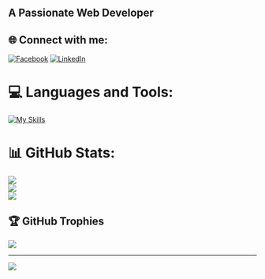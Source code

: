 
 ##                                 A Passionate Web Developer
## 🌐 Connect with me:
[![Facebook](https://img.shields.io/badge/Facebook-%231877F2.svg?logo=Facebook&logoColor=white)](https://facebook.com/https://www.facebook.com/profile.php?id=100055014698718) [![LinkedIn](https://img.shields.io/badge/LinkedIn-%230077B5.svg?logo=linkedin&logoColor=white)](https://linkedin.com/in/https://www.linkedin.com/in/md-hamidul-islam-66ba38121/) 

# 💻 Languages and Tools:

[![My Skills](https://skillicons.dev/icons?i=php,laravel,js,mysql,html,css,bootstrap,jquery,postman,vscode,bash,git)](https://skillicons.dev)

# 📊 GitHub Stats:
![](https://github-readme-stats.vercel.app/api?username=mdhamidulislamT&theme=dark&hide_border=false&include_all_commits=false&count_private=false)<br/>
![](https://github-readme-streak-stats.herokuapp.com/?user=mdhamidulislamT&theme=dark&hide_border=false)<br/>
![](https://github-readme-stats.vercel.app/api/top-langs/?username=mdhamidulislamT&theme=dark&hide_border=false&include_all_commits=false&count_private=false&layout=compact)

## 🏆 GitHub Trophies
![](https://github-profile-trophy.vercel.app/?username=mdhamidulislamT&theme=radical&no-frame=false&no-bg=true&margin-w=4)

---
[![](https://visitcount.itsvg.in/api?id=mdhamidulislamT&icon=0&color=0)](https://visitcount.itsvg.in)

<!-- Proudly created with GPRM ( https://gprm.itsvg.in ) -->
